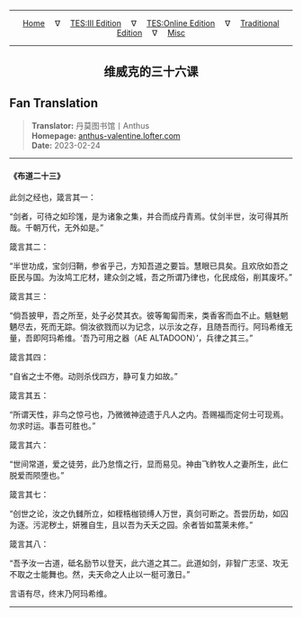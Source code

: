 
---

<!-- Jekyll Page Links -->

<center>
<a href="../../../../../../index.html">Home</a>
&emsp;&nabla;&emsp;
<a href="../../../../../index-tes3.html">TES:III Edition</a>
&emsp;&nabla;&emsp;
<a href="../../../../../index-teso.html">TES:Online Edition</a>
&emsp;&nabla;&emsp;
<a href="../../../../../index-traditional.html">Traditional Edition</a>
&emsp;&nabla;&emsp;
<a href="../../../../../index-misc.html">Misc</a>
</center>

<!-- Markdown Body Below: -->

---

<center>
<h2><span style="font-family:SimSun">维威克的三十六课</span></h2>
</center>

## Fan Translation

> __Translator:__ 丹莫图书馆丨Anthus\
> __Homepage:__ [anthus-valentine.lofter.com][1]\
> __Date:__ 2023-02-24

[1]: https://anthus-valentine.lofter.com/post/3153c072_2b862b32d

---

#### 《布道二十三》

此剑之经也，箴言其一：

“剑者，可待之如珍馐，是为诸象之集，并合而成丹青焉。仗剑半世，汝可得其所哉。千朝万代，无外如是。”

箴言其二：

“半世功成，宝剑归鞘，参省乎己，方知吾道之要旨。慧眼已具矣。且欢欣如吾之臣民与国。为汝鸠工庀材，建众剑之城，吾之所谓乃律也，化民成俗，削其废坏。”

箴言其三：

“倘吾披甲，吾之所至，处子必焚其衣。彼等匍匐而来，类香客而血不止。魑魅魍魉尽去，死而无踪。倘汝欲戮而以为记念，以示汝之存，且随吾而行。阿玛希维无量，吾即阿玛希维。‘吾乃可用之器（AE ALTADOON）’，兵律之其三。”

箴言其四：

“自省之士不倦。动则杀伐四方，静可复力如故。”

箴言其五：

“所谓天性，非鸟之惊弓也，乃微微神迹遗于凡人之内。吾赐福而定何士可现焉。勿求时运。事吾可胜也。”

箴言其六：

“世间常道，爱之徒劳，此乃怠惰之行，显而易见。神由飞鲊牧人之妻所生，此仁脱爱而陨堕也。”

箴言其七：

“创世之论，汝之仇雠所立，如桎梏枷锁缚人万世，真剑可断之。吾尝历劫，如囚为逐。污泥秽土，妍雅自生，且以吾为夭夭之园。余者皆如蒿莱未修。”

箴言其八：

“吾予汝一古道，砥名励节以登天，此六道之其二。此道如剑，非智广志坚、攻无不取之士能舞也。然，夫天命之人止以一梃可激日。”

言语有尽，终末乃阿玛希维。

---

